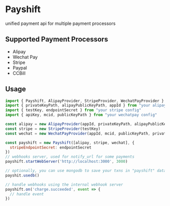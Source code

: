# Payshift

unified payment api for multiple payment processors


## Supported Payment Processors

- Alipay
- Wechat Pay
- Stripe
- Paypal
- CCBill

## Usage

```javascript
import { Payshift, AlipayProvider, StripeProvider, WechatPayProvider } from "payshift"
import { privateKeyPath, alipayPublicKeyPath, appId } from "your alipay config"
import { testKey, endpointSecret } from "your stripe config"
import { apiKey, mcid, publicKeyPath } from "your wechatpay config"

const alipay = new AlipayProvider(appId, privateKeyPath, alipayPublicKeyPath)
const stripe = new StripeProvider(testKey)
const wechat = new WechatPayProvider(appId, mcid, publicKeyPath, privateKeyPath, apiKey)

const payshift = new Payshift([alipay, stripe, wechat], {
  stripeEndpointSecret: endpointSecret
})
// webhooks server, used for notify_url for some payments
payshift.startWebServer('http://localhost:3000', 3000)

// optionally, you can use mongodb to save your txns in "payshift" database
payshit.usedb()

// handle webhooks using the internal webhook server
payshift.on('charge.succeeded', event => {
  // handle event
})
```